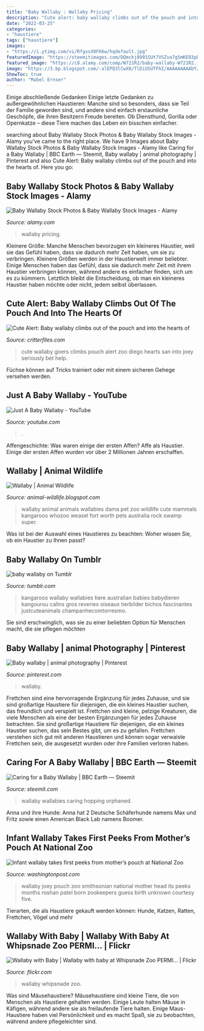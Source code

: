 ```yaml
---
title: "Baby Wallaby : Wallaby Pricing"
description: "Cute alert: baby wallaby climbs out of the pouch and into the hearts of"
date: "2022-03-25"
categories:
- "haustiere"
tags: ["haustiere"]
images:
- "https://i.ytimg.com/vi/RfgxsX9FK6w/hqdefault.jpg"
featuredImage: "https://steemitimages.com/DQmckj8991SUt7VSZva7g5mKE83pDdgfGLfdnDSqvTsFpLY/Baby-Wallaby.jpg"
featured_image: "https://c8.alamy.com/comp/W721R2/baby-wallaby-W721R2.jpg"
image: "https://3.bp.blogspot.com/-alEPQ3lCwX0/TlDiUSUTFhI/AAAAAAAAAbY/0QZevy180Fs/s1600/wallaby-baby-wallaby.jpg"
ShowToc: true
author: "Mabel Ernser"
---
```



Einige abschließende Gedanken
Einige letzte Gedanken zu außergewöhnlichen Haustieren: Manche sind so besonders, dass sie Teil der Familie geworden sind, und andere sind einfach erstaunliche Geschöpfe, die ihren Besitzern Freude bereiten. Ob Diensthund, Gorilla oder Opernkatze – diese Tiere machen das Leben ein bisschen einfacher.

	

		
searching about Baby Wallaby Stock Photos &amp; Baby Wallaby Stock Images - Alamy you've came to the right place. We have 9 Images about Baby Wallaby Stock Photos &amp; Baby Wallaby Stock Images - Alamy like Caring for a Baby Wallaby | BBC Earth — Steemit, Baby wallaby | animal photography | Pinterest and also Cute Alert: Baby wallaby climbs out of the pouch and into the hearts of. Here you go:
		
    
## Baby Wallaby Stock Photos &amp; Baby Wallaby Stock Images - Alamy

<img loading=lazy src="https://c8.alamy.com/comp/W721R2/baby-wallaby-W721R2.jpg" onerror="this.onerror=null;this.src='https://tse1.mm.bing.net/th?id=OIP.NvIvot2my72m4cKqDbix_AHaFc&amp;pid=15.1';" alt="Baby Wallaby Stock Photos &amp; Baby Wallaby Stock Images - Alamy">

_Source: alamy.com_

>wallaby pricing. 

	

Kleinere Größe: Manche Menschen bevorzugen ein kleineres Haustier, weil sie das Gefühl haben, dass sie dadurch mehr Zeit haben, um sie zu verbringen.
Kleinere Größen werden in der Haustierwelt immer beliebter. Einige Menschen haben das Gefühl, dass sie dadurch mehr Zeit mit ihrem Haustier verbringen können, während andere es einfacher finden, sich um es zu kümmern. Letztlich bleibt die Entscheidung, ob man ein kleineres Haustier haben möchte oder nicht, jedem selbst überlassen.

    
## Cute Alert: Baby Wallaby Climbs Out Of The Pouch And Into The Hearts Of

<img loading=lazy src="http://www.critterfiles.com/wp-content/uploads/2015/09/BabyWallabySanDiegoZoo2.jpg" onerror="this.onerror=null;this.src='https://tse1.mm.bing.net/th?id=OIP.35i2D82jUbu1V_5X4bOOFwHaGA&amp;pid=15.1';" alt="Cute Alert: Baby wallaby climbs out of the pouch and into the hearts of">

_Source: critterfiles.com_

>cute wallaby goers climbs pouch alert zoo diego hearts san into joey seriously bet help. 

	

Füchse können auf Tricks trainiert oder mit einem sicheren Gehege versehen werden.

    
## Just A Baby Wallaby - YouTube

<img loading=lazy src="https://i.ytimg.com/vi/RfgxsX9FK6w/hqdefault.jpg" onerror="this.onerror=null;this.src='https://tse4.mm.bing.net/th?id=OIP.fKMtiKhnp2WTOIITHm_-dgHaFj&amp;pid=15.1';" alt="Just A Baby Wallaby - YouTube">

_Source: youtube.com_

>. 

	

Affengeschichte: Was waren einige der ersten Affen?
Affe als Haustier. Einige der ersten Affen wurden vor über 2 Millionen Jahren erschaffen.

    
## Wallaby | Animal Wildlife

<img loading=lazy src="https://3.bp.blogspot.com/-alEPQ3lCwX0/TlDiUSUTFhI/AAAAAAAAAbY/0QZevy180Fs/s1600/wallaby-baby-wallaby.jpg" onerror="this.onerror=null;this.src='https://tse2.mm.bing.net/th?id=OIP.ZRD93Pr-ZCH8CUx-mYsl-gHaHH&amp;pid=15.1';" alt="Wallaby | Animal Wildlife">

_Source: animal-wildlife.blogspot.com_

>wallaby animal animals wallabies dama pet zoo wildlife cute mammals kangaroos whozoo weasel fort worth pets australia rock swamp super. 

	

Was ist bei der Auswahl eines Haustieres zu beachten: Woher wissen Sie, ob ein Haustier zu Ihnen passt?

    
## Baby Wallaby On Tumblr

<img loading=lazy src="https://68.media.tumblr.com/6bc921e90ca7f949976bd8a07e0c1f26/tumblr_muje6gHyuU1stlkgho1_500.jpg" onerror="this.onerror=null;this.src='https://tse3.mm.bing.net/th?id=OIP.5f-lunNQakLyDVO2WK9rOAHaLP&amp;pid=15.1';" alt="baby wallaby on Tumblr">

_Source: tumblr.com_

>kangaroos wallaby wallabies tiere australian babies babydieren kangourou calins gros reveries oiseaux tierbilder bichos fascinantes justcuteanimals champanhecomtorresmo. 

	

Sie sind erschwinglich, was sie zu einer beliebten Option für Menschen macht, die sie pflegen möchten

    
## Baby Wallaby | animal Photography | Pinterest

<img loading=lazy src="http://media-cache-ak0.pinimg.com/736x/af/25/84/af25848971b15bc80deba39c8a940e3c.jpg" onerror="this.onerror=null;this.src='https://tse1.mm.bing.net/th?id=OIP.txuj-SUFgftpnd3pXqVvJQHaJ3&amp;pid=15.1';" alt="Baby wallaby | animal photography | Pinterest">

_Source: pinterest.com_

>wallaby. 

	

Frettchen sind eine hervorragende Ergänzung für jedes Zuhause, und sie sind großartige Haustiere für diejenigen, die ein kleines Haustier suchen, das freundlich und verspielt ist.
Frettchen sind kleine, pelzige Kreaturen, die viele Menschen als eine der besten Ergänzungen für jedes Zuhause betrachten. Sie sind großartige Haustiere für diejenigen, die ein kleines Haustier suchen, das sein Bestes gibt, um es zu gefallen. Frettchen verstehen sich gut mit anderen Haustieren und können sogar verwaiste Frettchen sein, die ausgesetzt wurden oder ihre Familien verloren haben.

    
## Caring For A Baby Wallaby | BBC Earth — Steemit

<img loading=lazy src="https://steemitimages.com/DQmckj8991SUt7VSZva7g5mKE83pDdgfGLfdnDSqvTsFpLY/Baby-Wallaby.jpg" onerror="this.onerror=null;this.src='https://tse3.mm.bing.net/th?id=OIP.gb9XCrGiubhJPCCaF2KLqwHaDv&amp;pid=15.1';" alt="Caring for a Baby Wallaby | BBC Earth — Steemit">

_Source: steemit.com_

>wallaby wallabies caring hopping orphaned. 

	

Anna und ihre Hunde: Anna hat 2 Deutsche Schäferhunde namens Max und Fritz sowie einen American Black Lab namens Boomer.

    
## Infant Wallaby Takes First Peeks From Mother’s Pouch At National Zoo

<img loading=lazy src="https://www.washingtonpost.com/resizer/0tGC0j7VoBTLFj0ycM7ZtiNHa0g=/1484x0/arc-anglerfish-washpost-prod-washpost.s3.amazonaws.com/public/GTZ2GGCPPUI6TCFB5U2G6DWJJ4.jpg" onerror="this.onerror=null;this.src='https://tse4.mm.bing.net/th?id=OIP.XAsdLVbzCczPRTLuK88jOgHaE7&amp;pid=15.1';" alt="Infant wallaby takes first peeks from mother’s pouch at National Zoo">

_Source: washingtonpost.com_

>wallaby joey pouch zoo smithsonian national mother head its peeks months roshan patel born zookeepers guess birth unknown courtesy five. 

	

Tierarten, die als Haustiere gekauft werden können: Hunde, Katzen, Ratten, Frettchen, Vögel und mehr

    
## Wallaby With Baby | Wallaby With Baby At Whipsnade Zoo PERMI… | Flickr

<img loading=lazy src="https://live.staticflickr.com/4127/5027202234_3ddd53f2e2_b.jpg" onerror="this.onerror=null;this.src='https://tse4.mm.bing.net/th?id=OIP.Q1BB12J1mavqmxDfwCWAygHaJ4&amp;pid=15.1';" alt="Wallaby with Baby | Wallaby with baby at Whipsnade Zoo PERMI… | Flickr">

_Source: flickr.com_

>wallaby whipsnade zoo. 

	

Was sind Mäusehaustiere?
Mäusehaustiere sind kleine Tiere, die von Menschen als Haustiere gehalten werden. Einige Leute halten Mäuse in Käfigen, während andere sie als freilaufende Tiere halten. Einige Maus-Haustiere haben viel Persönlichkeit und es macht Spaß, sie zu beobachten, während andere pflegeleichter sind.

